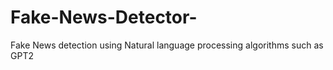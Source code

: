 # Fake-News-Detector-
Fake News detection using Natural language processing algorithms such as GPT2

